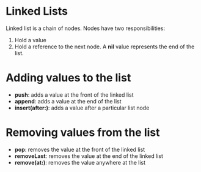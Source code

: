 # Linked Lists

Linked list is a chain of nodes. Nodes have two responsibilities:

 1. Hold a value
 2. Hold a reference to the next node. A **nil** value represents the end of the list.
 
# Adding values to the list

  * **push**: adds a value at the front of the linked list 
  * **append**: adds a value at the end of the list
  * **insert(after:)**: adds a value after a particular list node

# Removing values from the list
  * **pop**: removes the value at the front of the linked list
  * **removeLast**: removes the value at the end of the linked list
  * **remove(at:)**: removes the value anywhere at the list